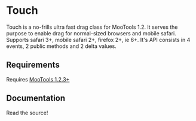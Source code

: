 # Touch

Touch is a no-frills ultra fast drag class for MooTools 1.2. It serves the purpose to enable drag for normal-sized browsers and mobile safari. Supports safari 3+, mobile safari 2+, firefox 2+, ie 6+. It's API consists in 4 events, 2 public methods and 2 delta values.

## Requirements

Requires [MooTools 1.2.3+](http://mootools.net/download)

## Documentation

Read the source!